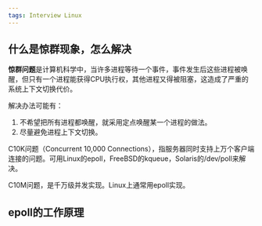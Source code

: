 ```yaml
---
tags: Interview Linux
---
```






## 什么是惊群现象，怎么解决

**惊群问题**是计算机科学中，当许多进程等待一个事件，事件发生后这些进程被唤醒，但只有一个进程能获得CPU执行权，其他进程又得被阻塞，这造成了严重的系统上下文切换代价。

解决办法可能有：

1.  不希望把所有进程都唤醒，就采用定点唤醒某一个进程的做法。
2.  尽量避免进程上下文切换。

C10K问题（Concurrent 10,000 Connections），指服务器同时支持上万个客户端连接的问题。可用Linux的epoll，FreeBSD的kqueue，Solaris的/dev/poll来解决。

C10M问题，是千万级并发实现。Linux上通常用epoll实现。



## epoll的工作原理



